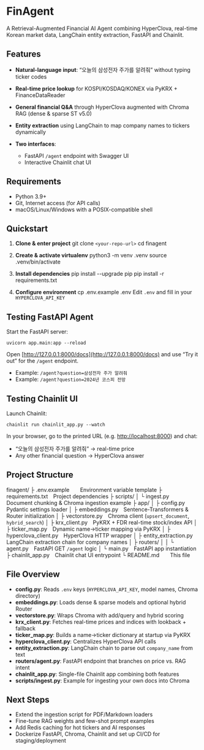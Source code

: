 # FinAgent

A Retrieval-Augmented Financial AI Agent combining HyperClova, real-time Korean market data, LangChain entity extraction, FastAPI and Chainlit.

## Features

* **Natural-language input**: “오늘의 삼성전자 주가를 알려줘” without typing ticker codes
* **Real-time price lookup** for KOSPI/KOSDAQ/KONEX via PyKRX + FinanceDataReader
* **General financial Q\&A** through HyperClova augmented with Chroma RAG (dense & sparse ST v5.0)
* **Entity extraction** using LangChain to map company names to tickers dynamically
* **Two interfaces**:

  * FastAPI `/agent` endpoint with Swagger UI
  * Interactive Chainlit chat UI

## Requirements

* Python 3.9+
* Git, Internet access (for API calls)
* macOS/Linux/Windows with a POSIX-compatible shell

## Quickstart

1. **Clone & enter project**
   git clone `<your-repo-url>`
   cd finagent

2. **Create & activate virtualenv**
   python3 -m venv .venv
   source .venv/bin/activate

3. **Install dependencies**
   pip install --upgrade pip
   pip install -r requirements.txt

4. **Configure environment**
   cp .env.example .env
   Edit `.env` and fill in your `HYPERCLOVA_API_KEY`

## Testing FastAPI Agent

Start the FastAPI server:

```
uvicorn app.main:app --reload
```

Open [http://127.0.0.1:8000/docs](http://127.0.0.1:8000/docs) and use “Try it out” for the `/agent` endpoint.

* Example: `/agent?question=삼성전자 주가 알려줘`
* Example: `/agent?question=2024년 코스피 전망`

## Testing Chainlit UI

Launch Chainlit:

```
chainlit run chainlit_app.py --watch
```

In your browser, go to the printed URL (e.g. [http://localhost:8000](http://localhost:8000)) and chat:

* “오늘의 삼성전자 주가를 알려줘” → real-time price
* Any other financial question → HyperClova answer

## Project Structure

finagent/
├ .env.example  Environment variable template
├ requirements.txt Project dependencies
├ scripts/
│ └ ingest.py  Document chunking & Chroma ingestion example
├ app/
│ ├ config.py Pydantic settings loader
│ ├ embeddings.py Sentence-Transformers & Router initialization
│ ├ vectorstore.py Chroma client (`upsert_document`, `hybrid_search`)
│ ├ krx\_client.py PyKRX + FDR real-time stock/index API
│ ├ ticker\_map.py Dynamic name→ticker mapping via PyKRX
│ ├ hyperclova\_client.py HyperClova HTTP wrapper
│ ├ entity\_extraction.py LangChain extraction chain for company names
│ ├ routers/
│ │ └ agent.py FastAPI GET `/agent` logic
│ └ main.py FastAPI app instantiation
├ chainlit\_app.py Chainlit chat UI entrypoint
└ README.md  This file

## File Overview

* **config.py**: Reads `.env` keys (`HYPERCLOVA_API_KEY`, model names, Chroma directory)
* **embeddings.py**: Loads dense & sparse models and optional hybrid Router
* **vectorstore.py**: Wraps Chroma with add/query and hybrid scoring
* **krx\_client.py**: Fetches real-time prices and indices with lookback + fallback
* **ticker\_map.py**: Builds a name→ticker dictionary at startup via PyKRX
* **hyperclova\_client.py**: Centralizes HyperClova API calls
* **entity\_extraction.py**: LangChain chain to parse out `company_name` from text
* **routers/agent.py**: FastAPI endpoint that branches on price vs. RAG intent
* **chainlit\_app.py**: Single-file Chainlit app combining both features
* **scripts/ingest.py**: Example for ingesting your own docs into Chroma

## Next Steps

* Extend the ingestion script for PDF/Markdown loaders
* Fine-tune RAG weights and few-shot prompt examples
* Add Redis caching for hot tickers and AI responses
* Dockerize FastAPI, Chroma, Chainlit and set up CI/CD for staging/deployment
